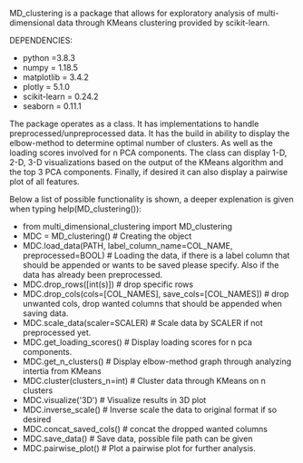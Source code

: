 MD_clustering is a package that allows for exploratory analysis of multi-dimensional data through KMeans clustering provided by scikit-learn.

DEPENDENCIES:
- python =3.8.3
- numpy = 1.18.5
- matplotlib = 3.4.2
- plotly = 5.1.0
- scikit-learn = 0.24.2 
- seaborn = 0.11.1

The package operates as a class. It has implementations to handle preprocessed/unpreprocessed data. It has the build in ability to display the elbow-method to determine optimal number of clusters. As well as the loading scores involved for n PCA components. The class can display 1-D, 2-D, 3-D visualizations based on the output of the KMeans algorithm and the top 3 PCA components. Finally, if desired it can also display a pairwise plot of all features. 

Below a list of possible functionality is shown, a deeper explenation is given when typing help(MD_clustering()):
- from multi_dimensional_clustering import MD_clustering
- MDC = MD_clustering() # Creating the object
- MDC.load_data(PATH, label_column_name=COL_NAME, preprocessed=BOOL) # Loading the data, if there is a label column that should be appended or wants to be saved please specify. Also if the data has already been preprocessed.
- MDC.drop_rows([int(s)]) # drop specific rows
- MDC.drop_cols(cols=[COL_NAMES], save_cols=[COL_NAMES]) # drop unwanted cols, drop wanted columns that should be appended when saving data.
- MDC.scale_data(scaler=SCALER) # Scale data by SCALER if not preprocessed yet.
- MDC.get_loading_scores() # Display loading scores for n pca components.
- MDC.get_n_clusters() # Display elbow-method graph through analyzing intertia from KMeans
- MDC.cluster(clusters_n=int) # Cluster data through KMeans on n clusters
- MDC.visualize('3D') # Visualize results in 3D plot 
- MDC.inverse_scale() # Inverse scale the data to original format if so desired
- MDC.concat_saved_cols() # concat the dropped wanted columns 
- MDC.save_data() # Save data, possible file path can be given
- MDC.pairwise_plot() # Plot a pairwise plot for further analysis.
